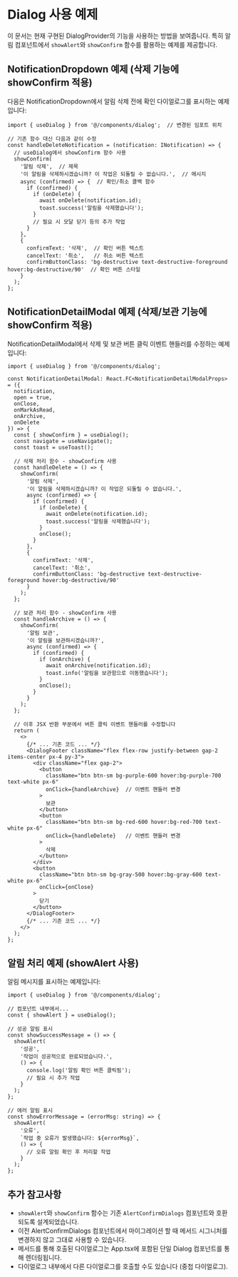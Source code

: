 # Dialog 사용 예제

이 문서는 현재 구현된 DialogProvider의 기능을 사용하는 방법을 보여줍니다. 특히 알림 컴포넌트에서 `showAlert`와 `showConfirm` 함수를 활용하는 예제를 제공합니다.

## NotificationDropdown 예제 (삭제 기능에 showConfirm 적용)

다음은 NotificationDropdown에서 알림 삭제 전에 확인 다이얼로그를 표시하는 예제입니다:

```tsx
import { useDialog } from '@/components/dialog';  // 변경된 임포트 위치

// 기존 함수 대신 다음과 같이 수정
const handleDeleteNotification = (notification: INotification) => {
  // useDialog에서 showConfirm 함수 사용
  showConfirm(
    '알림 삭제',  // 제목
    '이 알림을 삭제하시겠습니까? 이 작업은 되돌릴 수 없습니다.',  // 메시지
    async (confirmed) => {  // 확인/취소 콜백 함수
      if (confirmed) {
        if (onDelete) {
          await onDelete(notification.id);
          toast.success('알림을 삭제했습니다');
        }
        // 필요 시 모달 닫기 등의 추가 작업
      }
    },
    {
      confirmText: '삭제',  // 확인 버튼 텍스트
      cancelText: '취소',   // 취소 버튼 텍스트
      confirmButtonClass: 'bg-destructive text-destructive-foreground hover:bg-destructive/90'  // 확인 버튼 스타일
    }
  );
};
```

## NotificationDetailModal 예제 (삭제/보관 기능에 showConfirm 적용)

NotificationDetailModal에서 삭제 및 보관 버튼 클릭 이벤트 핸들러를 수정하는 예제입니다:

```tsx
import { useDialog } from '@/components/dialog';

const NotificationDetailModal: React.FC<NotificationDetailModalProps> = ({
  notification,
  open = true,
  onClose,
  onMarkAsRead,
  onArchive,
  onDelete
}) => {
  const { showConfirm } = useDialog();
  const navigate = useNavigate();
  const toast = useToast();
  
  // 삭제 처리 함수 - showConfirm 사용
  const handleDelete = () => {
    showConfirm(
      '알림 삭제',
      '이 알림을 삭제하시겠습니까? 이 작업은 되돌릴 수 없습니다.',
      async (confirmed) => {
        if (confirmed) {
          if (onDelete) {
            await onDelete(notification.id);
            toast.success('알림을 삭제했습니다');
          }
          onClose();
        }
      },
      {
        confirmText: '삭제',
        cancelText: '취소',
        confirmButtonClass: 'bg-destructive text-destructive-foreground hover:bg-destructive/90'
      }
    );
  };
  
  // 보관 처리 함수 - showConfirm 사용
  const handleArchive = () => {
    showConfirm(
      '알림 보관',
      '이 알림을 보관하시겠습니까?',
      async (confirmed) => {
        if (confirmed) {
          if (onArchive) {
            await onArchive(notification.id);
            toast.info('알림을 보관함으로 이동했습니다');
          }
          onClose();
        }
      }
    );
  };
  
  // 이후 JSX 반환 부분에서 버튼 클릭 이벤트 핸들러를 수정합니다
  return (
    <>
      {/* ... 기존 코드 ... */}
      <DialogFooter className="flex flex-row justify-between gap-2 items-center px-4 py-3">
        <div className="flex gap-2">
          <button
            className="btn btn-sm bg-purple-600 hover:bg-purple-700 text-white px-6"
            onClick={handleArchive}  // 이벤트 핸들러 변경
          >
            보관
          </button>
          <button
            className="btn btn-sm bg-red-600 hover:bg-red-700 text-white px-6"
            onClick={handleDelete}   // 이벤트 핸들러 변경
          >
            삭제
          </button>
        </div>
        <button
          className="btn btn-sm bg-gray-500 hover:bg-gray-600 text-white px-6"
          onClick={onClose}
        >
          닫기
        </button>
      </DialogFooter>
      {/* ... 기존 코드 ... */}
    </>
  );
};
```

## 알림 처리 예제 (showAlert 사용)

알림 메시지를 표시하는 예제입니다:

```tsx
import { useDialog } from '@/components/dialog';

// 컴포넌트 내부에서...
const { showAlert } = useDialog();

// 성공 알림 표시
const showSuccessMessage = () => {
  showAlert(
    '성공',
    '작업이 성공적으로 완료되었습니다.',
    () => {
      console.log('알림 확인 버튼 클릭됨');
      // 필요 시 추가 작업
    }
  );
};

// 에러 알림 표시
const showErrorMessage = (errorMsg: string) => {
  showAlert(
    '오류',
    `작업 중 오류가 발생했습니다: ${errorMsg}`,
    () => {
      // 오류 알림 확인 후 처리할 작업
    }
  );
};
```

## 추가 참고사항

- `showAlert`와 `showConfirm` 함수는 기존 `AlertConfirmDialogs` 컴포넌트와 호환되도록 설계되었습니다.
- 이전 AlertConfirmDialogs 컴포넌트에서 마이그레이션 할 때 메서드 시그니처를 변경하지 않고 그대로 사용할 수 있습니다.
- 메서드를 통해 호출된 다이얼로그는 App.tsx에 포함된 단일 Dialog 컴포넌트를 통해 렌더링됩니다.
- 다이얼로그 내부에서 다른 다이얼로그를 호출할 수도 있습니다 (중첩 다이얼로그).